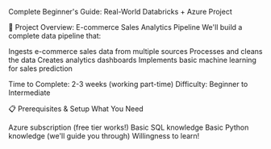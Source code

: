 Complete Beginner's Guide: Real-World Databricks + Azure Project

🎯 Project Overview: E-commerce Sales Analytics Pipeline
We'll build a complete data pipeline that:

Ingests e-commerce sales data from multiple sources
Processes and cleans the data
Creates analytics dashboards
Implements basic machine learning for sales prediction

Time to Complete: 2-3 weeks (working part-time)
Difficulty: Beginner to Intermediate

📋 Prerequisites & Setup
What You Need

Azure subscription (free tier works!)
Basic SQL knowledge
Basic Python knowledge (we'll guide you through)
Willingness to learn!